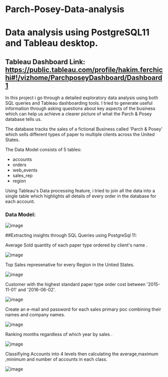 # Parch-Posey-Data-analysis
# Data analysis using PostgreSQL11 and Tableau desktop.
## Tableau Dashboard Link: https://public.tableau.com/profile/hakim.ferchichi#!/vizhome/ParchposeyDashboard/Dashboard1

In this project i go through a detailed exploratory data analysis using both SQL queries and Tableau dashboarding tools. I tried to generate useful information through asking questions about key aspects of the business which can help us achieve a clearer picture of what the Parch & Posey database tells us.

The database tracks the sales of a fictional Business called 'Parch & Posey' which sells different types of paper to multiple clients across the United States.

The Data Model consists of 5 tables:
* accounts
* orders
* web_events
* sales_rep
* region

Using Tableau's Data processing feature, i tried to join all the data into a single table which highlights all details of every order in the database for each account.
### Data Model:
![image](https://user-images.githubusercontent.com/60581207/118823451-4883f480-b8b9-11eb-8803-bffd3c109602.png)

##Extracting insights through SQL Queries using PostgreSql 11:

 Average Sold quantity of each paper type ordered by client's name .

![image](https://user-images.githubusercontent.com/60581207/119061982-eec51c80-b9d5-11eb-92ad-cebe26375580.png)

 Top Sales represenative for every Region in the Untied States.

![image](https://user-images.githubusercontent.com/60581207/119062868-0b625400-b9d8-11eb-9705-a837260676c2.png)

 Customer with the highest standard paper type order cost between '2015-11-01' and '2016-06-02'.

![image](https://user-images.githubusercontent.com/60581207/119064942-c5f45580-b9dc-11eb-9e40-91401f2a5570.png)

 Create an e-mail and password for each sales primary poc combining their names and company names.

![image](https://user-images.githubusercontent.com/60581207/119159111-39d34400-ba57-11eb-8182-069160ccf464.png)
 
  Ranking  months regardless of which year by sales .
 
 ![image](https://user-images.githubusercontent.com/60581207/119162295-7ce2e680-ba5a-11eb-9596-99e7a6e0d904.png)
 
  Classifiying Accounts into 4 levels then calculating the average,maximum ,minimum and number of accounts in each class.
 
 ![image](https://user-images.githubusercontent.com/60581207/119255299-55575f80-bbbb-11eb-9dee-d8fdd60dad6a.png)

 






